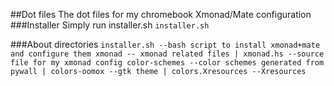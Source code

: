 ##Dot files
The dot files for my chromebook Xmonad/Mate configuration
###Installer
Simply run installer.sh
`installer.sh`

###About directories
`installer.sh --bash script to install xmonad+mate and configure them
 xmonad -- xmonad related files
    | xmonad.hs --source file for my xmonad config
color-schemes --color schemes generated from pywall
    | colors-oomox --gtk theme
    | colors.Xresources --Xresources
`

